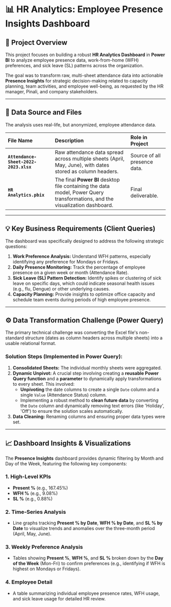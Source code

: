 # 📊 HR Analytics: Employee Presence Insights Dashboard

## 🎯 Project Overview

This project focuses on building a robust **HR Analytics Dashboard** in **Power BI** to analyze employee presence data, work-from-home (WFH) preferences, and sick leave (SL) patterns across the organization.

The goal was to transform raw, multi-sheet attendance data into actionable **Presence Insights** for strategic decision-making related to capacity planning, team activities, and employee well-being, as requested by the HR manager, Pinali, and company stakeholders.

---

## 💾 Data Source and Files

The analysis uses real-life, but anonymized, employee attendance data.

| File Name | Description | Role in Project |
| :--- | :--- | :--- |
| **`Attendance-Sheet-2022-2023.xlsx`** | Raw attendance data spread across multiple sheets (April, May, June), with dates stored as column headers. | Source of all presence data. |
| **`HR Analytics.pbix`** | The final **Power BI** desktop file containing the data model, Power Query transformations, and the visualization dashboard. | Final deliverable. |

---

## 💡 Key Business Requirements (Client Queries)

The dashboard was specifically designed to address the following strategic questions:

1.  **Work Preference Analysis:** Understand WFH patterns, especially identifying any preference for Mondays or Fridays.
2.  **Daily Presence Monitoring:** Track the percentage of employee presence on a given week or month (Attendance Rate).
3.  **Sick Leave (SL) Pattern Detection:** Identify spikes or clustering of sick leave on specific days, which could indicate seasonal health issues (e.g., flu, Dengue) or other underlying causes.
4.  **Capacity Planning:** Provide insights to optimize office capacity and schedule team events during periods of high employee presence.

---

## ⚙️ Data Transformation Challenge (Power Query)

The primary technical challenge was converting the Excel file's non-standard structure (dates as column headers across multiple sheets) into a usable relational format.

### Solution Steps (Implemented in Power Query):
1.  **Consolidated Sheets:** The individual monthly sheets were aggregated.
2.  **Dynamic Unpivot:** A crucial step involving creating a **reusable Power Query function** and a **parameter** to dynamically apply transformations to every sheet. This involved:
    * **Unpivoting** the date columns to create a single `Date` column and a single `Value` (Attendance Status) column.
    * Implementing a robust method to **clean future data** by converting the `Date` column and dynamically removing text errors (like 'Holiday', 'Off') to ensure the solution scales automatically.
3.  **Data Cleaning:** Renaming columns and ensuring proper data types were set.

---

## 📈 Dashboard Insights & Visualizations

The **Presence Insights** dashboard provides dynamic filtering by Month and Day of the Week, featuring the following key components:

### 1. High-Level KPIs
* **Present %** (e.g., 167.45%)
* **WFH %** (e.g., 9.08%)
* **SL %** (e.g., 0.88%)

### 2. Time-Series Analysis
* Line graphs tracking **Present % by Date**, **WFH % by Date**, and **SL % by Date** to visualize trends and anomalies over the three-month period (April, May, June).

### 3. Weekly Preference Analysis
* Tables showing **Present %**, **WFH %**, and **SL %** broken down by the **Day of the Week** (Mon-Fri) to confirm preferences (e.g., identifying if WFH is highest on Mondays or Fridays).

### 4. Employee Detail
* A table summarizing individual employee presence rates, WFH usage, and sick leave usage for detailed HR review.
